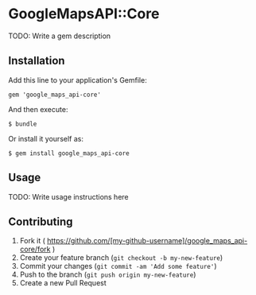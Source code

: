 # GoogleMapsAPI::Core

TODO: Write a gem description

## Installation

Add this line to your application's Gemfile:

    gem 'google_maps_api-core'

And then execute:

    $ bundle

Or install it yourself as:

    $ gem install google_maps_api-core

## Usage

TODO: Write usage instructions here

## Contributing

1. Fork it ( https://github.com/[my-github-username]/google_maps_api-core/fork )
2. Create your feature branch (`git checkout -b my-new-feature`)
3. Commit your changes (`git commit -am 'Add some feature'`)
4. Push to the branch (`git push origin my-new-feature`)
5. Create a new Pull Request

